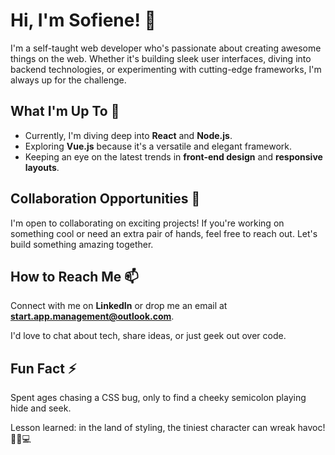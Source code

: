 # Hi, I'm Sofiene! 👋

I'm a self-taught web developer who's passionate about creating awesome things on the web. Whether it's building sleek user interfaces, diving into backend technologies, or experimenting with cutting-edge frameworks, I'm always up for the challenge.

## What I'm Up To 🌱

- Currently, I'm diving deep into **React** and **Node.js**.
- Exploring **Vue.js** because it's a versatile and elegant framework.
- Keeping an eye on the latest trends in **front-end design** and **responsive layouts**.

## Collaboration Opportunities 💞️

I'm open to collaborating on exciting projects! If you're working on something cool or need an extra pair of hands, feel free to reach out. Let's build something amazing together.

## How to Reach Me 📫

Connect with me on **LinkedIn** or drop me an email at **start.app.management@outlook.com**. 

I'd love to chat about tech, share ideas, or just geek out over code.

## Fun Fact ⚡

Spent ages chasing a CSS bug, only to find a cheeky semicolon playing hide and seek.

Lesson learned: in the land of styling, the tiniest character can wreak havoc! 🕵️‍♂️💻

